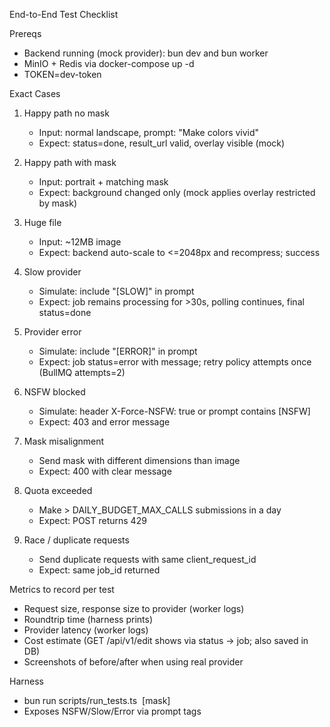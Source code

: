 End-to-End Test Checklist

Prereqs
- Backend running (mock provider): bun dev and bun worker
- MinIO + Redis via docker-compose up -d
- TOKEN=dev-token

Exact Cases
1) Happy path no mask
   - Input: normal landscape, prompt: "Make colors vivid"
   - Expect: status=done, result_url valid, overlay visible (mock)

2) Happy path with mask
   - Input: portrait + matching mask
   - Expect: background changed only (mock applies overlay restricted by mask)

3) Huge file
   - Input: ~12MB image
   - Expect: backend auto-scale to <=2048px and recompress; success

4) Slow provider
   - Simulate: include "[SLOW]" in prompt
   - Expect: job remains processing for >30s, polling continues, final status=done

5) Provider error
   - Simulate: include "[ERROR]" in prompt
   - Expect: job status=error with message; retry policy attempts once (BullMQ attempts=2)

6) NSFW blocked
   - Simulate: header X-Force-NSFW: true or prompt contains [NSFW]
   - Expect: 403 and error message

7) Mask misalignment
   - Send mask with different dimensions than image
   - Expect: 400 with clear message

8) Quota exceeded
   - Make > DAILY_BUDGET_MAX_CALLS submissions in a day
   - Expect: POST returns 429

9) Race / duplicate requests
   - Send duplicate requests with same client_request_id
   - Expect: same job_id returned

Metrics to record per test
- Request size, response size to provider (worker logs)
- Roundtrip time (harness prints)
- Provider latency (worker logs)
- Cost estimate (GET /api/v1/edit shows via status -> job; also saved in DB)
- Screenshots of before/after when using real provider

Harness
- bun run scripts/run_tests.ts <image> [mask]
- Exposes NSFW/Slow/Error via prompt tags

